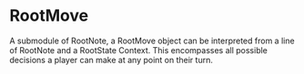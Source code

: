 # RootMove

A submodule of RootNote, a RootMove object can be interpreted from a line of RootNote and a RootState Context. This encompasses all possible decisions a player can make at any point on their turn.